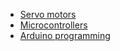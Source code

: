 

- [Servo motors](Servo%20motors.md) 
- [Microcontrollers](Microcontrollers.md) 
- [Arduino programming](Arduino%20programming.md) 



